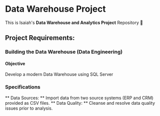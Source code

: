 # Data Warehouse Project

This is Isaiah's **Data Warehouse and Analytics Project** Repository 🥳

## Project Requirements:
### Building the Data Warehouse (Data Engineering)

#### Objective
Develop a modern Data Warehouse using SQL Server

### Specifications
** Data Sources: ** Import data from two source systems (ERP and CRM) provided as CSV files.
** Data Quality: ** Cleanse and resolve data quality issues prior to analysis.

